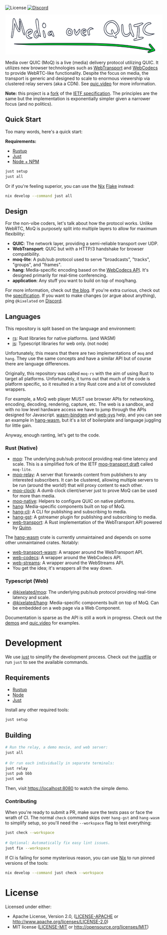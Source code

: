 ![License](https://img.shields.io/badge/license-MIT%2FApache--2.0-blue)
[![Discord](https://img.shields.io/discord/1124083992740761730)](https://discord.gg/FCYF3p99mr)

<p align="center">
	<img height="128px" src="https://github.com/kixelated/moq/blob/main/.github/logo.svg" alt="Media over QUIC">
</p>

Media over QUIC (MoQ) is a live (media) delivery protocol utilizing QUIC.
It utilizes new browser technologies such as [WebTransport](https://developer.mozilla.org/en-US/docs/Web/API/WebTransport_API) and [WebCodecs](https://developer.mozilla.org/en-US/docs/Web/API/WebCodecs_API) to provide WebRTC-like functionality.
Despite the focus on media, the transport is generic and designed to scale to enormous viewership via clustered relay servers (aka a CDN).
See [quic.video](https://quic.video) for more information.

**Note:** this project is a [fork](https://quic.video/blog/transfork) of the [IETF specification](https://datatracker.ietf.org/group/moq/documents/).
The principles are the same but the implementation is exponentially simpler given a narrower focus (and no politics).

## Quick Start
Too many words, here's a quick start:

**Requirements:**
- [Rustup](https://www.rust-lang.org/tools/install)
- [Just](https://github.com/casey/just?tab=readme-ov-file#installation)
- [Node + NPM](https://nodejs.org/)

```sh
just setup
just all
```

Or if you're feeling superior, you can use the [Nix](https://nixos.org/download.html) [Flake](https://nixos.wiki/wiki/Flakes) instead:

```sh
nix develop --command just all
```

## Design
For the non-vibe coders, let's talk about how the protocol works.
Unlike WebRTC, MoQ is purposely split into multiple layers to allow for maximum flexibility:

- **QUIC**: The network layer, providing a semi-reliable transport over UDP.
- **WebTransport**: QUIC but with a HTTP/3 handshake for browser compatibility.
- **moq-lite**: A pub/sub protocol used to serve "broadcasts", "tracks", "groups", and "frames".
- **hang**: Media-specific encoding based on the [WebCodecs API](https://developer.mozilla.org/en-US/docs/Web/API/WebCodecs_API). It's designed primarily for real-time conferencing.
- **application**: Any stuff you want to build on top of moq/hang.

For more information, check out [the blog](https://quic.video/blog/moq-onion).
If you're extra curious, check out the [specification](https://github.com/kixelated/moq-drafts).
If you want to make changes (or argue about anything), ping `@kixelated` on [Discord](https://discord.gg/FCYF3p99mr).


## Languages
This repository is split based on the language and environment:
- [rs](rs): Rust libraries for native platforms. (and WASM)
- [js](js): Typescript libraries for web only. (not node)

Unfortunately, this means that there are two implementations of `moq` and `hang`.
They use the same concepts and have a similar API but of course there are language differences.

Originally, this repository was called `moq-rs` with the aim of using Rust to target all platforms.
Unfortunately, it turns out that much of the code is platform specific, so it resulted in a tiny Rust core and a lot of convoluted wrappers.

For example, a MoQ web player MUST use browser APIs for networking, encoding, decoding, rendering, capture, etc.
The web is a sandbox, and with no low level hardware access we have to jump through the APIs designed for Javascript.
[wasm-bindgen](https://rustwasm.github.io/wasm-bindgen/) and [web-sys](https://rustwasm.github.io/wasm-bindgen/api/web_sys/) help, and you can see an example in [hang-wasm](rs/hang-wasm), but it's a lot of boilerplate and language juggling for little gain.

Anyway, enough ranting, let's get to the code.

### Rust (Native)
- [moq](https://docs.rs/moq-lite): The underlying pub/sub protocol providing real-time latency and scale. This is a simplified fork of the IETF [moq-transport draft](https://datatracker.ietf.org/doc/draft-ietf-moq-transport/) called `moq-lite`.
- [moq-relay](rs/moq-relay): A server that forwards content from publishers to any interested subscribers. It can be clustered, allowing multiple servers to be run (around the world!) that will proxy content to each other.
- [moq-clock](rs/moq-clock): A dumb clock client/server just to prove MoQ can be used for more than media.
- [moq-native](rs/moq-native): Helpers to configure QUIC on native platforms.
- [hang](https://docs.rs/hang): Media-specific components built on top of MoQ.
- [hang-cli](rs/hang-cli): A CLI for publishing and subscribing to media.
- [hang-gst](rs/hang-gst): A gstreamer plugin for publishing and subscribing to media.
- [web-transport](https://github.com/kixelated/web-transport-rs): A Rust implementation of the WebTransport API powered by [Quinn](https://github.com/quinn-rs/quinn).

The [hang-wasm](rs/hang-wasm) crate is currently unmaintained and depends on some other unmaintained crates. Notably:
- [web-transport-wasm](https://github.com/kixelated/web-transport-rs/tree/main/web-transport-wasm): A wrapper around the WebTransport API.
- [web-codecs](https://docs.rs/web-codecs/latest/web_codecs/): A wrapper around the WebCodecs API.
- [web-streams](https://docs.rs/web-streams/latest/web_streams/): A wrapper around the WebStreams API.
- You get the idea; it's wrappers all the way down.


### Typescript (Web)
- [@kixelated/moq](https://www.npmjs.com/package/@kixelated/moq): The underlying pub/sub protocol providing real-time latency and scale.
- [@kixelated/hang](https://www.npmjs.com/package/@kixelated/hang): Media-specific components built on top of MoQ. Can be embedded on a web page via a Web Component.

Documentation is sparse as the API is still a work in progress.
Check out the [demos](js/hang-demo) and [quic.video](https://github.com/kixelated/quic.video/blob/main/src/components/watch.tsx) for examples.


# Development
We use [just](https://github.com/casey/just) to simplify the development process.
Check out the [justfile](justfile) or run `just` to see the available commands.

## Requirements
- [Rustup](https://www.rust-lang.org/tools/install)
- [Node](https://nodejs.org/)
- [Just](https://github.com/casey/just?tab=readme-ov-file#installation)

Install any other required tools:
```sh
just setup
```


## Building

```sh
# Run the relay, a demo movie, and web server:
just all

# Or run each individually in separate terminals:
just relay
just pub bbb
just web
```

Then, visit [https://localhost:8080](localhost:8080) to watch the simple demo.

### Contributing
When you're ready to submit a PR, make sure the tests pass or face the wrath of CI.
The normal `check` command skips over `hang-gst` and `hang-wasm` to simplify setup, so you'll need the `--workspace` flag to test everything:

```sh
just check --workspace

# Optional: Automatically fix easy lint issues.
just fix --workspace
```

If CI is failing for some mysterious reason, you can use [Nix](https://nixos.org/download.html) to run pinned versions of the tools:
```sh
nix develop --command just check --workspace
```


# License

Licensed under either:
-   Apache License, Version 2.0, ([LICENSE-APACHE](LICENSE-APACHE) or http://www.apache.org/licenses/LICENSE-2.0)
-   MIT license ([LICENSE-MIT](LICENSE-MIT) or http://opensource.org/licenses/MIT)
